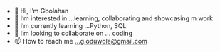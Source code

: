 - 👋 Hi, I’m Gbolahan
- 👀 I’m interested in ...learning, collaborating and showcasing m work
- 🌱 I’m currently learning ...Python, SQL
- 💞️ I’m looking to collaborate on ... coding
- 📫 How to reach me ...g.oduwole@gmail.com

<!---
hunkenstein/hunkenstein is a ✨ special ✨ repository because its `README.md` (this file) appears on your GitHub profile.
You can click the Preview link to take a look at your changes.
--->

